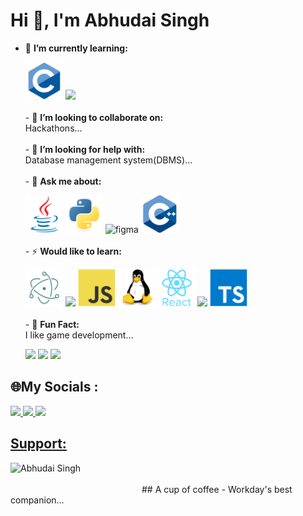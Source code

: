 <h1 align="left">Hi 👋, I'm Abhudai Singh</h1>

 - 🔭 **I’m currently learning:** <br> <p align="left"> <img src="https://raw.githubusercontent.com/devicons/devicon/master/icons/c/c-original.svg" height="60" /> <img src="https://www.notion.so/image/https%3A%2F%2Fgithub.com%2Ftandpfun%2Fskill-icons%2Fraw%2Fmain%2Ficons%2FCS.svg?id=a405c0ef-79aa-4a81-b906-f9cffc251a7f&table=block&spaceId=68a844ad-8314-44af-946e-29460686f459&userId=62feb36b-c5d3-432d-b6c6-5a72e6d3c6de&cache=v2" height="60" />
 <br><br>- 👯 **I’m looking to collaborate on:** <br>Hackathons...
 <br><br>- 🤝 **I’m looking for help with:** <br>Database management system(DBMS)...
 <br><br>- 💬 **Ask me about:** <br> <p align="left"> <img src="https://raw.githubusercontent.com/devicons/devicon/master/icons/java/java-original.svg" height="60"> <img src="https://raw.githubusercontent.com/devicons/devicon/master/icons/python/python-original.svg" height="60" /> <img src="https://www.vectorlogo.zone/logos/figma/figma-icon.svg" alt="figma" height="60" /> <img src="https://raw.githubusercontent.com/devicons/devicon/master/icons/cplusplus/cplusplus-original.svg" height="60"/>
 <br><br>- ⚡ **Would like to learn:** <br> <p align="left"> <img src="https://raw.githubusercontent.com/devicons/devicon/master/icons/electron/electron-original.svg" height="60" /> <img src="https://www.vectorlogo.zone/logos/git-scm/git-scm-icon.svg" height="60" /> <img src="https://raw.githubusercontent.com/devicons/devicon/master/icons/javascript/javascript-original.svg" height="60" /> <img src="https://raw.githubusercontent.com/devicons/devicon/master/icons/linux/linux-original.svg" height="60" /> <img src="https://raw.githubusercontent.com/devicons/devicon/master/icons/react/react-original-wordmark.svg" height="60" /> <img src="https://reactnative.dev/img/header_logo.svg" height="60" />  <img src="https://raw.githubusercontent.com/devicons/devicon/master/icons/typescript/typescript-original.svg" height="60" />
 <br><br>- 🌱 **Fun Fact:** <br>  I like game development... <br> <p align="left"> <img src="https://www.notion.so/image/https%3A%2F%2Fgithub.com%2Ftandpfun%2Fskill-icons%2Fraw%2Fmain%2Ficons%2FUnrealEngine.svg?id=740d7f1a-2ba0-4eda-83bf-46a3982b2325&table=block&spaceId=68a844ad-8314-44af-946e-29460686f459&userId=62feb36b-c5d3-432d-b6c6-5a72e6d3c6de&cache=v2" height="60" /> <img src="https://www.vectorlogo.zone/logos/unity3d/unity3d-icon.svg" height="60" /> <img src="https://www.notion.so/image/https%3A%2F%2Fgithub.com%2Ftandpfun%2Fskill-icons%2Fraw%2Fmain%2Ficons%2FBlender-Dark.svg?id=984b16c4-617e-4418-8191-007befd38992&table=block&spaceId=68a844ad-8314-44af-946e-29460686f459&userId=62feb36b-c5d3-432d-b6c6-5a72e6d3c6de&cache=v2" height="60" /> </h2>


<h2 align="left"> 🌐My Socials :</h2>
  
<a href="https://www.instagram.com/abhudai_singh?igsh=ejkwMXI0MmJwNnEw"> <img src="https://www.notion.so/image/https%3A%2F%2Fgithub.com%2Ftandpfun%2Fskill-icons%2Fraw%2Fmain%2Ficons%2FInstagram.svg?id=f0b24d7e-9b94-4898-bb5b-d7bb8c940806&table=block&spaceId=68a844ad-8314-44af-946e-29460686f459&userId=62feb36b-c5d3-432d-b6c6-5a72e6d3c6de&cache=v2" height="60" />
<a href="https://discord.gg/9BrP3V7g"> <img src="https://www.notion.so/image/https%3A%2F%2Fgithub.com%2Ftandpfun%2Fskill-icons%2Fraw%2Fmain%2Ficons%2FDiscord.svg?id=9b33aaaf-581a-4e07-b98c-a49e2da15862&table=block&spaceId=68a844ad-8314-44af-946e-29460686f459&userId=62feb36b-c5d3-432d-b6c6-5a72e6d3c6de&cache=v2" height="60" />
<a href="https://x.com/Abhudai_Singh">  <img src="https://www.notion.so/image/https%3A%2F%2Fgithub.com%2Ftandpfun%2Fskill-icons%2Fraw%2Fmain%2Ficons%2FTwitter.svg?id=c6eed744-32c6-4ca6-adc6-75223c290543&table=block&spaceId=68a844ad-8314-44af-946e-29460686f459&userId=62feb36b-c5d3-432d-b6c6-5a72e6d3c6de&cache=v2" height="60" />
  
</div> 

<h2 align="left">Support:</h2>
<p><a href="https://www.buymeacoffee.com/Abhudai Singh"> <img align="left" src="https://cdn.buymeacoffee.com/buttons/v2/default-yellow.png" height="50" width="210" alt="Abhudai Singh" /></a></p><br><br>
          ## A cup of coffee - Workday's best companion...




